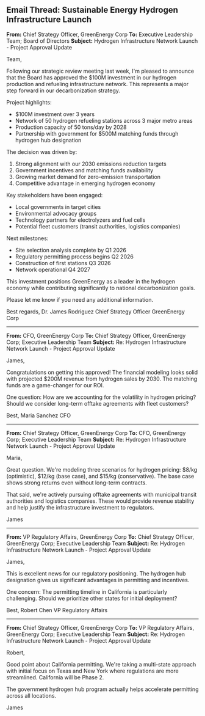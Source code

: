 ## Email Thread: Sustainable Energy Hydrogen Infrastructure Launch

**From:** Chief Strategy Officer, GreenEnergy Corp
**To:** Executive Leadership Team; Board of Directors
**Subject:** Hydrogen Infrastructure Network Launch - Project Approval Update

Team,

Following our strategic review meeting last week, I'm pleased to announce that the Board has approved the $100M investment in our hydrogen production and refueling infrastructure network. This represents a major step forward in our decarbonization strategy.

Project highlights:
- $100M investment over 3 years
- Network of 50 hydrogen refueling stations across 3 major metro areas
- Production capacity of 50 tons/day by 2028
- Partnership with government for $500M matching funds through hydrogen hub designation

The decision was driven by:
1. Strong alignment with our 2030 emissions reduction targets
2. Government incentives and matching funds availability
3. Growing market demand for zero-emission transportation
4. Competitive advantage in emerging hydrogen economy

Key stakeholders have been engaged:
- Local governments in target cities
- Environmental advocacy groups
- Technology partners for electrolyzers and fuel cells
- Potential fleet customers (transit authorities, logistics companies)

Next milestones:
- Site selection analysis complete by Q1 2026
- Regulatory permitting process begins Q2 2026
- Construction of first stations Q3 2026
- Network operational Q4 2027

This investment positions GreenEnergy as a leader in the hydrogen economy while contributing significantly to national decarbonization goals.

Please let me know if you need any additional information.

Best regards,
Dr. James Rodriguez
Chief Strategy Officer
GreenEnergy Corp

---

**From:** CFO, GreenEnergy Corp
**To:** Chief Strategy Officer, GreenEnergy Corp; Executive Leadership Team
**Subject:** Re: Hydrogen Infrastructure Network Launch - Project Approval Update

James,

Congratulations on getting this approved! The financial modeling looks solid with projected $200M revenue from hydrogen sales by 2030. The matching funds are a game-changer for our ROI.

One question: How are we accounting for the volatility in hydrogen pricing? Should we consider long-term offtake agreements with fleet customers?

Best,
Maria Sanchez
CFO

---

**From:** Chief Strategy Officer, GreenEnergy Corp
**To:** CFO, GreenEnergy Corp; Executive Leadership Team
**Subject:** Re: Hydrogen Infrastructure Network Launch - Project Approval Update

Maria,

Great question. We're modeling three scenarios for hydrogen pricing: $8/kg (optimistic), $12/kg (base case), and $15/kg (conservative). The base case shows strong returns even without long-term contracts.

That said, we're actively pursuing offtake agreements with municipal transit authorities and logistics companies. These would provide revenue stability and help justify the infrastructure investment to regulators.

James

---

**From:** VP Regulatory Affairs, GreenEnergy Corp
**To:** Chief Strategy Officer, GreenEnergy Corp; Executive Leadership Team
**Subject:** Re: Hydrogen Infrastructure Network Launch - Project Approval Update

James,

This is excellent news for our regulatory positioning. The hydrogen hub designation gives us significant advantages in permitting and incentives.

One concern: The permitting timeline in California is particularly challenging. Should we prioritize other states for initial deployment?

Best,
Robert Chen
VP Regulatory Affairs

---

**From:** Chief Strategy Officer, GreenEnergy Corp
**To:** VP Regulatory Affairs, GreenEnergy Corp; Executive Leadership Team
**Subject:** Re: Hydrogen Infrastructure Network Launch - Project Approval Update

Robert,

Good point about California permitting. We're taking a multi-state approach with initial focus on Texas and New York where regulations are more streamlined. California will be Phase 2.

The government hydrogen hub program actually helps accelerate permitting across all locations.

James